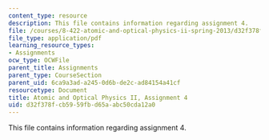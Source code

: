```yaml
---
content_type: resource
description: This file contains information regarding assignment 4.
file: /courses/8-422-atomic-and-optical-physics-ii-spring-2013/d32f378fcb5959fbd65aabc50cda12a0_MIT8_422S13_hw4.pdf
file_type: application/pdf
learning_resource_types:
- Assignments
ocw_type: OCWFile
parent_title: Assignments
parent_type: CourseSection
parent_uid: 6ca9a3ad-a245-0d6b-de2c-ad84154a41cf
resourcetype: Document
title: Atomic and Optical Physics II, Assignment 4
uid: d32f378f-cb59-59fb-d65a-abc50cda12a0
---
```

This file contains information regarding assignment 4.

